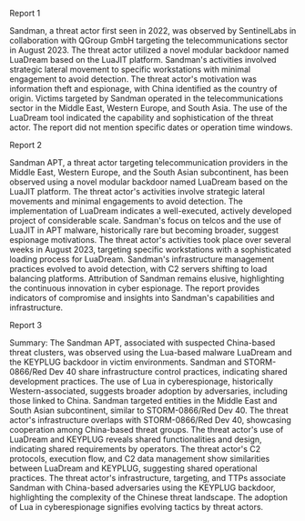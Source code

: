 
Report 1

Sandman, a threat actor first seen in 2022, was observed by SentinelLabs in collaboration with QGroup GmbH targeting the telecommunications sector in August 2023. The threat actor utilized a novel modular backdoor named LuaDream based on the LuaJIT platform. Sandman's activities involved strategic lateral movement to specific workstations with minimal engagement to avoid detection. The threat actor's motivation was information theft and espionage, with China identified as the country of origin. Victims targeted by Sandman operated in the telecommunications sector in the Middle East, Western Europe, and South Asia. The use of the LuaDream tool indicated the capability and sophistication of the threat actor. The report did not mention specific dates or operation time windows.





Report 2

Sandman APT, a threat actor targeting telecommunication providers in the Middle East, Western Europe, and the South Asian subcontinent, has been observed using a novel modular backdoor named LuaDream based on the LuaJIT platform. The threat actor's activities involve strategic lateral movements and minimal engagements to avoid detection. The implementation of LuaDream indicates a well-executed, actively developed project of considerable scale. Sandman's focus on telcos and the use of LuaJIT in APT malware, historically rare but becoming broader, suggest espionage motivations. The threat actor's activities took place over several weeks in August 2023, targeting specific workstations with a sophisticated loading process for LuaDream. Sandman's infrastructure management practices evolved to avoid detection, with C2 servers shifting to load balancing platforms. Attribution of Sandman remains elusive, highlighting the continuous innovation in cyber espionage. The report provides indicators of compromise and insights into Sandman's capabilities and infrastructure.





Report 3

Summary:
The Sandman APT, associated with suspected China-based threat clusters, was observed using the Lua-based malware LuaDream and the KEYPLUG backdoor in victim environments. Sandman and STORM-0866/Red Dev 40 share infrastructure control practices, indicating shared development practices. The use of Lua in cyberespionage, historically Western-associated, suggests broader adoption by adversaries, including those linked to China. Sandman targeted entities in the Middle East and South Asian subcontinent, similar to STORM-0866/Red Dev 40. The threat actor's infrastructure overlaps with STORM-0866/Red Dev 40, showcasing cooperation among China-based threat groups. The threat actor's use of LuaDream and KEYPLUG reveals shared functionalities and design, indicating shared requirements by operators. The threat actor's C2 protocols, execution flow, and C2 data management show similarities between LuaDream and KEYPLUG, suggesting shared operational practices. The threat actor's infrastructure, targeting, and TTPs associate Sandman with China-based adversaries using the KEYPLUG backdoor, highlighting the complexity of the Chinese threat landscape. The adoption of Lua in cyberespionage signifies evolving tactics by threat actors.


